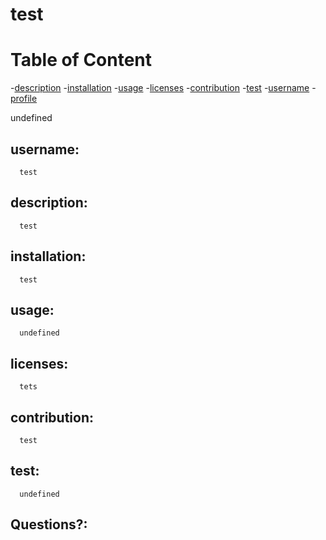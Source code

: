 
  # test
  
  # Table of Content
  -[description](#description)
  -[installation](#installation)
  -[usage](#usage)
  -[licenses](#licenses)
  -[contribution](#contribution)
  -[test](#test)
  -[username](#username)
  -[profile](#profile)
  
  undefined
  ## username:
  
      test
  ## description:
  
      test
  ## installation:
  
      test
  ## usage:
  
      undefined
  ## licenses:
  
      tets
  ## contribution:
  
      test
  ## test:
  
      undefined
  ## Questions?:
  
